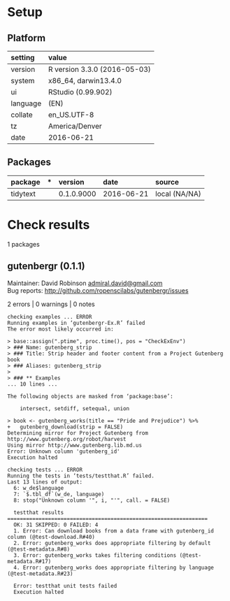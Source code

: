 # Setup

## Platform

|setting  |value                        |
|:--------|:----------------------------|
|version  |R version 3.3.0 (2016-05-03) |
|system   |x86_64, darwin13.4.0         |
|ui       |RStudio (0.99.902)           |
|language |(EN)                         |
|collate  |en_US.UTF-8                  |
|tz       |America/Denver               |
|date     |2016-06-21                   |

## Packages

|package  |*  |version    |date       |source        |
|:--------|:--|:----------|:----------|:-------------|
|tidytext |   |0.1.0.9000 |2016-06-21 |local (NA/NA) |

# Check results
1 packages

## gutenbergr (0.1.1)
Maintainer: David Robinson <admiral.david@gmail.com>  
Bug reports: http://github.com/ropenscilabs/gutenbergr/issues

2 errors | 0 warnings | 0 notes

```
checking examples ... ERROR
Running examples in ‘gutenbergr-Ex.R’ failed
The error most likely occurred in:

> base::assign(".ptime", proc.time(), pos = "CheckExEnv")
> ### Name: gutenberg_strip
> ### Title: Strip header and footer content from a Project Gutenberg book
> ### Aliases: gutenberg_strip
> 
> ### ** Examples
... 10 lines ...

The following objects are masked from ‘package:base’:

    intersect, setdiff, setequal, union

> book <- gutenberg_works(title == "Pride and Prejudice") %>%
+   gutenberg_download(strip = FALSE)
Determining mirror for Project Gutenberg from http://www.gutenberg.org/robot/harvest
Using mirror http://www.gutenberg.lib.md.us
Error: Unknown column 'gutenberg_id'
Execution halted

checking tests ... ERROR
Running the tests in ‘tests/testthat.R’ failed.
Last 13 lines of output:
  6: w_de$language
  7: `$.tbl_df`(w_de, language)
  8: stop("Unknown column '", i, "'", call. = FALSE)
  
  testthat results ================================================================
  OK: 31 SKIPPED: 0 FAILED: 4
  1. Error: Can download books from a data frame with gutenberg_id column (@test-download.R#40) 
  2. Error: gutenberg_works does appropriate filtering by default (@test-metadata.R#8) 
  3. Error: gutenberg_works takes filtering conditions (@test-metadata.R#17) 
  4. Error: gutenberg_works does appropriate filtering by language (@test-metadata.R#23) 
  
  Error: testthat unit tests failed
  Execution halted
```

